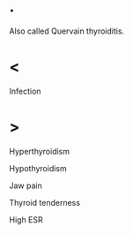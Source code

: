 # .

Also called Quervain thyroiditis.

# <

Infection

# >

Hyperthyroidism

Hypothyroidism

Jaw pain

Thyroid tenderness

High ESR

